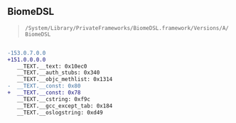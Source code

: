 ## BiomeDSL

> `/System/Library/PrivateFrameworks/BiomeDSL.framework/Versions/A/BiomeDSL`

```diff

-153.0.7.0.0
+151.0.0.0.0
   __TEXT.__text: 0x10ec0
   __TEXT.__auth_stubs: 0x340
   __TEXT.__objc_methlist: 0x1314
-  __TEXT.__const: 0x80
+  __TEXT.__const: 0x78
   __TEXT.__cstring: 0xf9c
   __TEXT.__gcc_except_tab: 0x184
   __TEXT.__oslogstring: 0xd49

```
